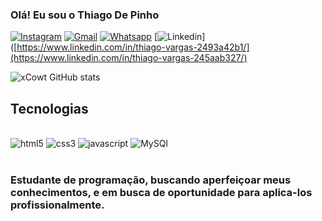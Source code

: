 
### Olá! Eu sou o Thiago De Pinho 

[![Instagram](https://img.shields.io/badge/Instagram-E4405F?style=for-the-badge&logo=instagram&logoColor=white)](https://www.instagram.com/thiago.de.pinho/)
[![Gmail](https://img.shields.io/badge/Gmail-D14836?style=for-the-badge&logo=gmail&logoColor=white
)](https://criarmeulink.com.br/u/1706972362)
[![Whatsapp](https://img.shields.io/badge/WhatsApp-25D366?style=for-the-badge&logo=whatsapp&logoColor=white
)](https://is.gd/8bwSCk)
[![Linkedin](https://img.shields.io/badge/LinkedIn-0077B5?style=for-the-badge&logo=linkedin&logoColor=white
)]([https://www.linkedin.com/in/thiago-vargas-2493a42b1/](https://www.linkedin.com/in/thiago-vargas-245aab327/)

![xCowt GitHub stats](https://github-readme-stats.vercel.app/api?username=xCowt&show_icons=true&theme=tokyonight)

## Tecnologias

<div style="display: inline_block"><br/>
 <img alt="html5" src="https://img.shields.io/badge/HTML5-E34F26?style=for-the-badge&logo=html5&logoColor=white">
 <img alt="css3" src="https://img.shields.io/badge/CSS3-1572B6?style=for-the-badge&logo=css3&logoColor=white">
 <img alt="javascript" src="https://img.shields.io/badge/JavaScript-323330?style=for-the-badge&logo=javascript&logoColor=F7DF1E">
 <img alt="MySQl" src="https://img.shields.io/badge/MySQL-00000F?style=for-the-badge&logo=mysql&logoColor=white">
</div><br/>

### Estudante de programação, buscando aperfeiçoar meus conhecimentos, e em busca de oportunidade para aplica-los profissionalmente.
